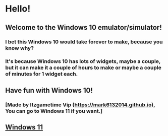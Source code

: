 # Hello!
## Welcome to the Windows 10 emulator/simulator!
### I bet this Windows 10 would take forever to make, because you know why?
### It's because Windows 10 has lots of widgets, maybe a couple, but it can make it a couple of hours to make or maybe a couple of minutes for 1 widget each.
## Have fun with Windows 10!
### [Made by Itzgametime Vip (https://mark6132014.github.io), You can go to Windows 11 if you want.]
## [Windows 11]("https://mark6132014.github.io/windows-11/")
